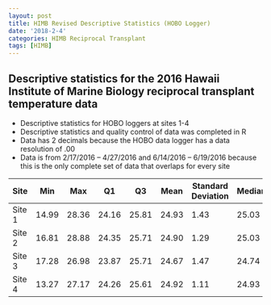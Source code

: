```yaml
---
layout: post
title: HIMB Revised Descriptive Statistics (HOBO Logger)
date: '2018-2-4'
categories: HIMB Reciprocal Transplant
tags: [HIMB]
---
```


## Descriptive statistics for the 2016 Hawaii Institute of Marine Biology reciprocal transplant temperature data


* Descriptive statistics for HOBO loggers at sites 1-4
* Descriptive statistics and quality control of data was completed in R
* Data has 2 decimals because the HOBO data logger has a data resolution of .00
* Data is from 2/17/2016 – 4/27/2016 and 6/14/2016 – 6/19/2016 because this is the only complete set of data that overlaps for every site

| Site   | Min   | Max   | Q1    | Q3    | Mean  | Standard Deviation | Median |
|--------|-------|-------|-------|-------|-------|--------------------|--------|
| Site 1 | 14.99 | 28.36 | 24.16 | 25.81 | 24.93 | 1.43               | 25.03  |
| Site 2 | 16.81 | 28.88 | 24.35 | 25.71 | 24.90 | 1.29               | 25.03  |
| Site 3 | 17.28 | 26.98 | 23.87 | 25.71 | 24.67 | 1.47               | 24.74  |
| Site 4 | 13.27 | 27.17 | 24.26 | 25.61 | 24.92 | 1.11               | 24.93  |

